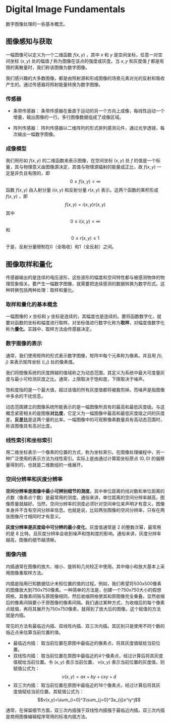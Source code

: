 # Digital Image Fundamentals
数字图像处理的一些基本概念。

## 图像感知与获取
一幅图像可以定义为一个二维函数 $f(x,y)$ ，其中 $x$ 和 $y$ 是空间坐标，任意一对空间坐标 $(x,y)$ 处的幅值 $f$ 称为图像在该点的强度或灰度。当 $x,y$ 和灰度值 $f$ 都是有限的离散量时，我们称该图像为数字图像。

我们感兴趣的大多数图像，都是由照射源和形成图像的场景元素对光的反射和吸收产生的。通过传感器将照射能量转换为数字图像。


### 传感器
- 条带传感器：
条带传感器在垂直于运动的另一个方向上成像，每线性运动一个增量，输出图像的一行。多行图像数据组成了成像区域。

- 阵列传感器：
阵列传感器以二维阵列的形式排列感测元件，通过光学透镜，每次输出一幅数字图像。

### 成像模型
我们用形如 $f(x,y)$ 的二维函数来表示图像，在空间坐标 $(x,y)$ 处 $f$ 的值是一个标量，其与物理意义由图像源决定，其值与物理源辐射的能量成正比，故 $f(x,y)$ 一定是非负且有限的，即 $$0 \leq f(x,y) < \infty$$ 函数 $f(x,y)$ 由入射分量 $i(x,y)$ 和反射分量 $r(x,y)$ 表示。这两个函数的乘积形成 $f(x,y)$ ，即 $$f(x,y)=i(x,y)r(x,y)$$ 其中 $$0 \leq i(x,y) < \infty$$ 和 $$0 \leq r(x,y) \leq 1$$ 于是，反射分量限制在0（全吸收）和1（全反射）之间。

## 图像取样和量化
传感器输出的是连续的电压波形，这些波形的幅度和空间特性都与被感测物体的物理现象相关。要产生一幅数字图像，就需要把连续感测的数据转换为数字形式。这种转换包括两种处理：取样和量化。

### 取样和量化的基本概念
一幅图像的 $x$ 坐标和 $y$ 坐标是连续的，其幅度也是连续的。要将函数数字化，就要对函数的坐标和幅度进行取样。对坐标值进行数字化称为**取样**，对幅度值数字化称为**量化**。实践中，取样方法由传感器决定。

### 数字图像的表示
通常，我们使用矩阵的形式表示数字图像，矩阵中每个元素称为像素。并且用 $f(i,j)$ 来表示矩阵坐标 $(i,j)$ 处的像素值。

我们将图像系统的灰度跨越的值域称之为动态范围，其定义为系统中最大可度量灰度与最小可检测灰度之比。通常，上限取决于饱和度，下限取决于噪声。

饱和度指的是一个最大值，超过该值的所有灰度值都将被裁剪掉。而噪声是指图像中多余的干扰信息。

动态范围建立的图像系统所能表示的是一幅图像所具有的最高和最低灰度级。与这概念紧密相关的是图像**对比度**，它定义为一幅图像中最高和最低灰度级之间的灰度差。**反差比**是这两个量的比率。一幅图像中的可观察像素数量具有高动态范围时，称该图像具有高对比度。

### 线性索引和坐标索引
用二维坐标表示一个像素的位置的方式，称为坐标索引。在图像处理编程中，另一种广泛使用的表示方法为线性索引。实际上是由通过计算距坐标原点 $(0,0)$ 的偏移量得到的，也就是二维数组的一维展开。

### 空间分辨率和灰度分辨率
**空间分辨率是图像中最小可辨别细节的测度**。其中单位距离的线对数和单位距离的点数（像素点个数）是最常用的测度。通俗来讲，单位距离的空间分辨率越高，图像质量就越好。当然，空间分辨率的测度必须针对空间单位来声明才有意义，图像本身并不含有空间分辨率信息。也就是说，比较两张图像的空间分辨率，只有在两张图像尺寸相同时才有意义。

**灰度分辨率是灰度级中可分辨的最小变化**。灰度值通常是 $2$ 的整数次幂，最常用的是 $8$ 比特。且灰度分辨率会收到噪声和饱和度的影响。通俗来讲，灰度分辨率越高，图像的细节越清晰。

### 图像内插
内插通常在图像的放大、缩小、旋转和几何校正中使用。其中缩小和放大基本上采用图像重取样方法。

内插是指用已知数据估计未知位置的值的过程。例如，我们希望将500x500像素的图像放大到750x750像素。一种简单的方法是，创建一个750x750大小的假想网格，其像素间隔与原图像相同，然后收缩网格使其和原图像完全重叠。显然收缩后的像素间隔要小于原图像的像素间隔。我们通过某种方式，为收缩后的每个像素点赋值，再将其展开为750x750像素，就得到了放大后的图像。这个赋值的方法就是内插。

常见的方法有最临近内插、双线性内插、双三次内插。其区别只是使用不同个数的临近点来估算当前位置的值。

- 最临近内插：
取当前位置在原图中最临近的像素点，将其灰度值赋给当前位置。
- 双线性内插：
取当前位置在原图中最临近的4个像素点，经过计算后将其灰度值赋给当前位置。令 $(x,y)$ 表示当前位置， $v(x,y)$ 表示当前位置的灰度值，则赋值公式为： $$v(x,y)=ax+by+cxy+d$$ 
- 双三次内插：
取当前位置在原图中最临近的16个像素点，经过计算后将其灰度值赋给当前位置。其赋值公式为： $$v(x,y)=\sum_{i=0}^3\sum_{j=0}^3a_{ij}x^iy^j$$ 

通常，在保留细节方面，双三次内插强于双线性内插强于最临近内插，双三次内插是商用图像编辑程序常用的标准内插方法。